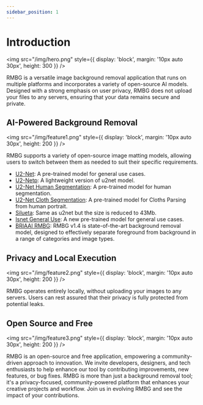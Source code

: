 ```yaml
---
sidebar_position: 1
---
```


# Introduction


<img
  src="/img/hero.png"
  style={{
    display: 'block',
    margin: '10px auto 30px',
    height: 300
  }}
/>

RMBG is a versatile image background removal application that runs on multiple platforms and incorporates a variety of open-source AI models. Designed with a strong emphasis on user privacy, RMBG does not upload your files to any servers, ensuring that your data remains secure and private.

## AI-Powered Background Removal

<img
  src="/img/feature1.png"
  style={{
    display: 'block',
    margin: '10px auto 30px',
    height: 200
  }}
/>


RMBG supports a variety of open-source image matting models, allowing users to switch between them as needed to suit their specific requirements.

- [U2-Net](https://github.com/xuebinqin/U-2-Net): A pre-trained model for general use cases.
- [U2-Netp](https://github.com/xuebinqin/U-2-Net): A lightweight version of u2net model.
- [U2-Net Human Segmentation](https://github.com/xuebinqin/U-2-Net): A pre-trained model for human segmentation.
- [U2-Net Cloth Segmentation](https://github.com/levindabhi/cloth-segmentation): A pre-trained model for Cloths Parsing from human portrait.
- [Silueta](https://github.com/xuebinqin/U-2-Net/issues/295): Same as u2net but the size is reduced to 43Mb.
- [Isnet General Use](https://github.com/xuebinqin/DIS): A new pre-trained model for general use cases.
- [BRIAAI RMBG](https://huggingface.co/briaai/RMBG-1.4): RMBG v1.4 is state-of-the-art background removal model, designed to effectively separate foreground from background in a range of categories and image types.

## Privacy and Local Execution

<img
  src="/img/feature2.png"
  style={{
    display: 'block',
    margin: '10px auto 30px',
    height: 200
  }}
/>

RMBG operates entirely locally, without uploading your images to any servers. Users can rest assured that their privacy is fully protected from potential leaks.

## Open Source and Free

<img
  src="/img/feature3.png"
  style={{
    display: 'block',
    margin: '10px auto 30px',
    height: 200
  }}
/>

RMBG is an open-source and free application, empowering a community-driven approach to innovation. We invite developers, designers, and tech enthusiasts to help enhance our tool by contributing improvements, new features, or bug fixes. RMBG is more than just a background removal tool; it's a privacy-focused, community-powered platform that enhances your creative projects and workflow. Join us in evolving RMBG and see the impact of your contributions.

